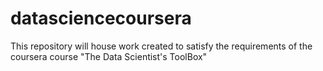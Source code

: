 datasciencecoursera
===================

This repository will house work created to satisfy the requirements of the coursera course "The Data Scientist's ToolBox"
